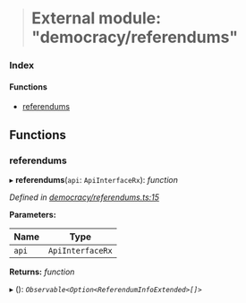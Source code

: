 > # External module: "democracy/referendums"

### Index

#### Functions

* [referendums](_democracy_referendums_.md#referendums)

## Functions

###  referendums

▸ **referendums**(`api`: `ApiInterfaceRx`): *function*

*Defined in [democracy/referendums.ts:15](https://github.com/polkadot-js/api/blob/ff69c43/packages/api-derive/src/democracy/referendums.ts#L15)*

**Parameters:**

Name | Type |
------ | ------ |
`api` | `ApiInterfaceRx` |

**Returns:** *function*

▸ (): *`Observable<Option<ReferendumInfoExtended>[]>`*